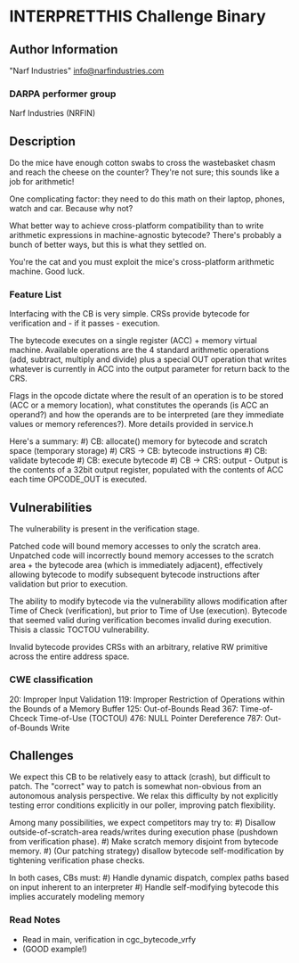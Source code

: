 # INTERPRETTHIS Challenge Binary

## Author Information

"Narf Industries" <info@narfindustries.com>

### DARPA performer group

Narf Industries (NRFIN)

## Description

Do the mice have enough cotton swabs to cross the wastebasket chasm and reach the cheese on the counter?  They're not sure; this sounds like a job for arithmetic!

One complicating factor: they need to do this math on their laptop, phones, watch and car.  Because why not?

What better way to achieve cross-platform compatibility than to write arithmetic expressions in machine-agnostic bytecode?  There's probably a bunch of better ways, but this is what they settled on.

You're the cat and you must exploit the mice's cross-platform arithmetic machine. Good luck.

### Feature List

Interfacing with the CB is very simple.  CRSs provide bytecode for verification and - if it passes - execution.  

The bytecode executes on a single register (ACC) + memory virtual machine. Available operations are the 4 standard arithmetic operations (add, subtract, multiply and divide) plus a special OUT operation that writes whatever is currently in ACC into the output parameter for return back to the CRS.

Flags in the opcode dictate where the result of an operation is to be stored (ACC or a memory location), what constitutes the operands (is ACC an operand?) and how the operands are to be interpreted (are they immediate values or memory references?).  More details provided in service.h

Here's a summary:
#) CB: allocate() memory for bytecode and scratch space (temporary storage)
#) CRS -> CB: bytecode instructions
#) CB: validate bytecode 
#) CB: execute bytecode
#) CB -> CRS: output
	- Output is the contents of a 32bit output register, populated with the 
	contents of ACC each time OPCODE_OUT is executed.

## Vulnerabilities

The vulnerability is present in the verification stage.

Patched code will bound memory accesses to only the scratch area. Unpatched code will incorrectly bound memory accesses to the scratch area + the bytecode area (which is immediately adjacent), effectively allowing bytecode to modify subsequent bytecode instructions after validation but prior to execution.

The ability to modify bytecode via the vulnerability allows modification after Time of Check (verification), but prior to Time of Use (execution). Bytecode that seemed valid during verification becomes invalid during execution.  Thisis a classic TOCTOU vulnerability.

Invalid bytecode provides CRSs with an arbitrary, relative RW primitive across the entire address space.

### CWE classification

20: Improper Input Validation
119: Improper Restriction of Operations within the Bounds of a Memory Buffer
125: Out-of-Bounds Read
367: Time-of-Chceck Time-of-Use (TOCTOU)
476: NULL Pointer Dereference
787: Out-of-Bounds Write

## Challenges

We expect this CB to be relatively easy to attack (crash), but difficult to patch.  The "correct" way to patch is somewhat non-obvious from an autonomous analysis perspective.  We relax this difficulty by not explicitly testing error conditions explicitly in our poller, improving patch flexibility.

Among many possibilities, we expect competitors may try to:
#) Disallow outside-of-scratch-area reads/writes during execution phase (pushdown from verification phase).
#) Make scratch memory disjoint from bytecode memory.
#) (Our patching strategy) disallow bytecode self-modification by tightening verification phase checks.

In both cases, CBs must:
#) Handle dynamic dispatch, complex paths based on input inherent to an interpreter
#) Handle self-modifying bytecode this implies accurately modeling memory


### Read Notes

* Read in main, verification in cgc_bytecode_vrfy
* (GOOD example!)
